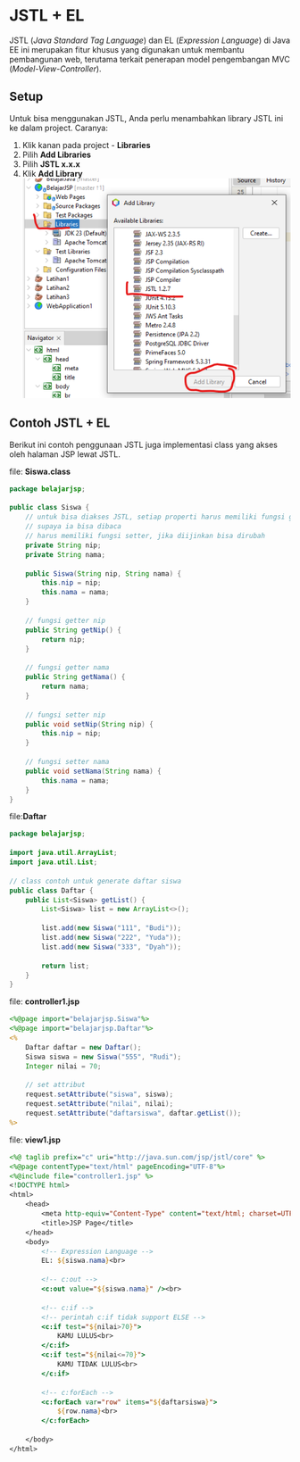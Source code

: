 # JSTL + EL

JSTL (_Java Standard Tag Language_) dan EL (_Expression Language_) di Java EE ini merupakan fitur khusus yang digunakan untuk membantu pembangunan web, terutama terkait penerapan model pengembangan MVC (_Model-View-Controller_).

## Setup
Untuk bisa menggunakan JSTL, Anda perlu menambahkan library JSTL ini ke dalam project. Caranya:
1. Klik kanan pada project - **Libraries**
2. Pilih **Add Libraries**
3. Pilih **JSTL x.x.x**
4. Klik **Add Library**\
   ![](res/jstl-1.png)

## Contoh JSTL + EL
Berikut ini contoh penggunaan JSTL juga implementasi class yang akses oleh halaman JSP lewat JSTL.

file: **Siswa.class**
```java
package belajarjsp;

public class Siswa {
    // untuk bisa diakses JSTL, setiap properti harus memiliki fungsi getter
    // supaya ia bisa dibaca
    // harus memiliki fungsi setter, jika diijinkan bisa dirubah
    private String nip;
    private String nama;
    
    public Siswa(String nip, String nama) {
        this.nip = nip;
        this.nama = nama;
    }

    // fungsi getter nip
    public String getNip() {
        return nip;
    }

    // fungsi getter nama
    public String getNama() {
        return nama;
    }
    
    // fungsi setter nip
    public void setNip(String nip) {
        this.nip = nip;
    }

    // fungsi setter nama
    public void setNama(String nama) {
        this.nama = nama;
    }
}
```

file:**Daftar**
```java
package belajarjsp;

import java.util.ArrayList;
import java.util.List;

// class contoh untuk generate daftar siswa
public class Daftar {
    public List<Siswa> getList() {
        List<Siswa> list = new ArrayList<>();

        list.add(new Siswa("111", "Budi"));
        list.add(new Siswa("222", "Yuda"));
        list.add(new Siswa("333", "Dyah"));

        return list;
    }
}
```

file: **controller1.jsp**
```jsp
<%@page import="belajarjsp.Siswa"%>
<%@page import="belajarjsp.Daftar"%>
<%
    Daftar daftar = new Daftar();
    Siswa siswa = new Siswa("555", "Rudi");
    Integer nilai = 70;
    
    // set attribut
    request.setAttribute("siswa", siswa);
    request.setAttribute("nilai", nilai);
    request.setAttribute("daftarsiswa", daftar.getList());
%>
```

file: **view1.jsp**
```jsp
<%@ taglib prefix="c" uri="http://java.sun.com/jsp/jstl/core" %>
<%@page contentType="text/html" pageEncoding="UTF-8"%>
<%@include file="controller1.jsp" %>
<!DOCTYPE html>
<html>
    <head>
        <meta http-equiv="Content-Type" content="text/html; charset=UTF-8">
        <title>JSP Page</title>
    </head>
    <body>
        <!-- Expression Language -->
        EL: ${siswa.nama}<br>
        
        <!-- c:out -->
        <c:out value="${siswa.nama}" /><br>
        
        <!-- c:if -->
        <!-- perintah c:if tidak support ELSE -->
        <c:if test="${nilai>70}">
            KAMU LULUS<br>
        </c:if>
        <c:if test="${nilai<=70}">
            KAMU TIDAK LULUS<br>
        </c:if>
        
        <!-- c:forEach -->
        <c:forEach var="row" items="${daftarsiswa}">
            ${row.nama}<br>
        </c:forEach>
                
    </body>
</html>
```